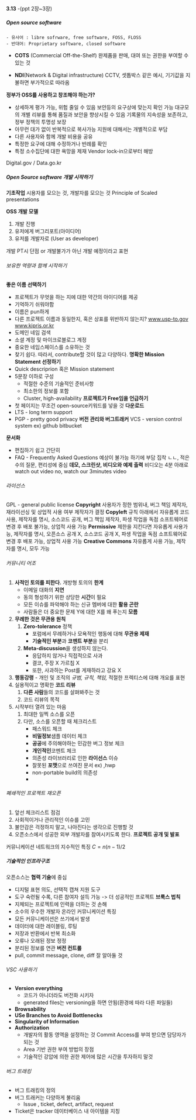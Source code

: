 
**3.13**
-(ppt 2장~3장)


##### Open source software
	- 유사어 : libre sofrware, free software, FOSS, FLOSS
	- 반대어: Proprietary software, closed software


- **COTS** (Commercial Off-the-Shelf)
	완제품을 판매, 대여 또는 권한을 부여할 수 있는 것

- **NDI**(Network & Digital infrastructure)
	CCTV, 셋톱박스 같은 예시, 기기값을 지불하면 부가적으로 따라옴


**정부가 OSS를 사용하고 창조해야 하는가?**
- 상세하게 평가 가능, 위험 줄일 수 있음
	보안등의 요구상에 맞는지 확인 가능
	대규모의 개별 리뷰를 통해 품질과 보안을 향상시킬 수 있음
	기록물의 지속성을 보존하고, 정부 정책의 투명성 보장
- 아무런 대가 없이 반복적으로 복사가능
	지원에 대해서는 개별적으로 부담
- 다른 사용자와 함께 개발 비용을 공유
- 특정한 요구에 대해 수정하거나 반례를 확인
- 특정 소수집단에 대한 욕망을 제재
	Vendor lock-in으로부터 해방

Digital.gov / Data.go.kr

##### Open Source software 개발 시작하기
**기초작업**
	시용자를 모으는 것, 개발자를 모으는 것
	Principle of Scaled presentations

**OSS 개발 모델**
1. 개발 진행
2. 유저에게 버그리포트(아이디어) 
3. 유저를 개발자로 (User as developer)

개발 PT시 단점 or 개발불가가 아닌 개발 예정이라고 표현

###### 보유한 역량과 함께 시작하기
**좋은 이름 선택하기**
- 프로젝트가 무엇을 하는 지에 대한 약간의 아이디어를 제공
- 기억하기 쉬워야함
- 이름은 pun하게
- 다른 프로젝트 이름과 동일한지, 혹은 상표를 위반하지 않는지?
	www.usp-to.gov
	www.kipris.or.kr
- 도메인 네임 검색
- 소셜 계정 및 마이크로블로그 계정
- 중요한 네임스페이스를 소유하는 것
- 찾기 쉽다. 따라서, contribute할 것이 많고 다양하다.
**명확한 Mission Statement 선정하기**
- Quick descriprion 혹은 Mission statement
- 5문장 이하로 구성
	- 적절한 수준의 기술적인 준비사항
	- 최소한의 정보를 포함
	- Cluster, high-availability
**프로젝트가 Free임을 언급하기**
- 첫 페이지는 무조건 open-source키워드를 넣을 것 
**다운로드** 
- LTS - long term support
- PGP - pretty good privacy
**버전 관리와 버그트래커**
VCS - version control system ex) github bitbucket

**문서화**
- 편집하기 쉽고 간단히
- FAQ - Frequently Asked Questions 
	예상이 불가능 하기에 부담 집착 ㄴㄴ, 적은 수의 질문, 편리성에 중심
**데모, 스크린샷, 비디오와 예제 출력**
	비디오는 4분 아래로
	watch out video no, watch our 3minutes video


###### 라이선스
GPL - general public license
**Copyright**
	사용자가 정한 범위내, 버그 책임 제작자, 재라이선싱 및 상업적 사용 여부 제작자가 결정
**Copyleft**
	규칙 아래에서 자유롭게 코드 사용, 제작자를 명시, 소스코드 공개, 버그 책임 제작자, 파생 작업을 독점 소프트웨어로 변경 후 배포 불가능,  상업적 사용 가능
**Permissive**
	제한을 지킨다면 자유롭게 사용가능, 제작자를 명시, 오픈소스 공개 X, 소스코드 공개 X, 파생 작업을 독점 소프트웨어로 변경 후 배포 가능,  상업적 사용 가능
**Creative Commons**
	자유롭게 사용 가능, 제작자를 명시, 모두 가능

###### 커뮤니티 어조
1. **사적인 토의를 피한다.**
	개방형 토의의 **한계**
	- 이메일 대화의 **지연**
	- 동의 형성하기 위한 상당한 **시간**이 필요
	- 모든 이슈를 파악해야 하는 신규 멤버에 대한 **활용 곤란**
	- 사람들은 더 중요한 문제 Y에 대한 X를 왜 푸는지 **모름**
2. **무례한 것은 무관용 원칙**
	1. **Zero-tolerance** 정책
		- 포럼에서 무례하거나 모욕적인 행동에 대해 **무관용 제재**
		- **기술적인 부분**과 **코멘트 부분**을 분리
	2. **Meta-discussion**을 생성하지 않는다.
		- 응답하지 않거나 직접적으로 사과
		- 결코, 주장 X 가르침 X
		- 또한, 사과하는 Post를 게재하라고 강요 X 
3. **행동강령**
		- 개인 및 조직의 *규범, 규칙, 책임,* 적절한 프렉티스에 대해 개요를 표현
4. 실용적이고 명확한 **코드 리뷰**
	1. **다른 사람**들의 코드를 살펴봐주는 것
	2. 코드 리뷰의 목적
5. 시작부터 열려 있는 마음
	1. 최대한 일찍 소스를 오픈
	2. 다만, 소스를 오픈할 때 체크리스트
		- 패스워드 체크
		- **비밀정보**샘플 데이터 체크
		- **공공**에 주의해야하는 민감한 버그 정보 체크
		- **개인적인**코멘트 체크
		- 의존성 라이브러리로 인한 **라이선스** 이슈
		- 잘못된 **포맷**으로 쓰여진 문서 ex) ,hwp
		- non-portable build의 의존성
		- 

###### 폐쇄적인 프로젝트 재오픈
1. 앞선 체크리스트 점검
2. 사회적이거나 관리적인 이슈를 고민
3. 불안감은 걱정하지 말고, 나아진다는 생각으로 진행할 것
4. 오픈소스에서 성공한 외부 개발자를 참여시키도록 한다.
**프로젝트 공개 및 발표**

커뮤니케이션 네트워크의 지수적인 특징 $C = n(n-1)/2$


##### 기술적인 인프라구조

오픈소스는 **협력 기술**에 중심
- 디지털 표현 의도, 선택적 캡쳐 지원 도구
- 도구 숙련될 수록, 다른 참여자 설득 가능 -> 더 성공적인 프로젝트
**브룩스 법칙**
- 지체되는 프로젝트에 인력을 더하는 것 손해
- 소수의 우수한 개발자
온라인 커뮤니케이션 특징
- 모든 커뮤니케이션은 쓰기에서 발생
- 데이터에 대한 레이블링, 루팅
- 저장과 반환에서 반복 최소화
- 오류나 오래된 정보 정정
- 분리된 정보를 연관
**버전 컨트롤**
- pull, commit message, clone, diff 잘 알아둘 것
###### VSC 사용하기
- **Version everything**
	- 코드가 아니더라도 버전화 시키자
	- generated files는 versioning을 하면 안됨(환경에 따라 다른 파일들)
- **Browsability**
- **USe Branches to Avoid Bottlenecks**
- **Singularity of Information**
- **Authorization**
	- 개발자의 활동 영역을 설정하는 것
		Commit Access를 부여 받으면 담당자가 되는 것
	- Area 기반 권한 부여 방법의 장점
	- 기술적인 강압에 의한 권한 제어에 많은 시간을 투자하지 말것
###### 버그 트래킹
- 버그 트래킹의 정의
- 버그 트래커는 다양하게 불리움
	- Issue , ticket, defect, artifact, request
- Ticket은 tracker 데이터베이스 내 아이템을 지칭